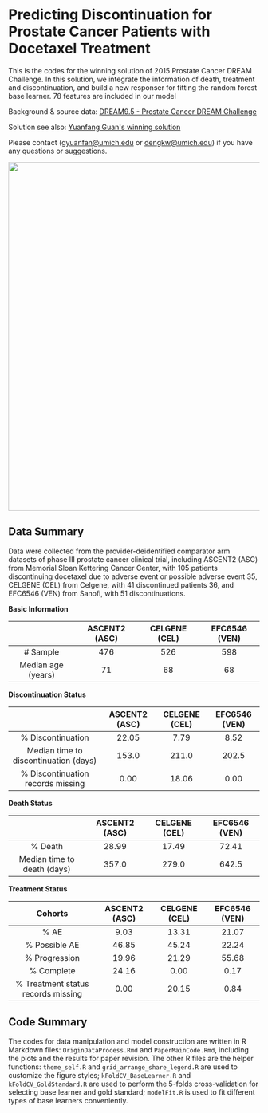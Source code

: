 # Predicting Discontinuation for Prostate Cancer Patients with Docetaxel Treatment
This is the codes for the winning solution of 2015 Prostate Cancer DREAM Challenge. In this solution, we integrate the information of death, treatment and discontinuation, and build a new responser for fitting the random forest base learner. 78 features are included in our model  

Background & source data: [DREAM9.5 - Prostate Cancer DREAM Challenge](https://www.synapse.org/#!Synapse:syn2813558/wiki/)

Solution see also: [Yuanfang Guan's winning solution](https://www.synapse.org/#!Synapse:syn7152438/wiki/403154)  

Please contact (gyuanfan@umich.edu or dengkw@umich.edu) if you have any questions or suggestions.
<p align="left">
  <img src="https://github.com/nonztalk/prostate_discontinuation/blob/master/img/Workflow.png" width="700">
</p>

## Data Summary
Data were collected from the provider-deidentified comparator arm datasets of phase III prostate cancer clinical trial, including ASCENT2 (ASC) from Memorial Sloan Kettering Cancer Center, with 105 patients discontinuing docetaxel due to adverse event or possible adverse event 35, CELGENE (CEL) from Celgene, with 41 discontinued patients 36, and EFC6546 (VEN) from Sanofi, with 51 discontinuations.  

**Basic Information**

|                    | ASCENT2 (ASC) | CELGENE (CEL) | EFC6546 (VEN) |  
|:--------------------:|:---------------:|:---------------:|:---------------:|  
| # Sample           | 476           | 526           | 598           |  
| Median age (years) | 71            | 68            | 68            |  

**Discontinuation Status**  

|                                | ASCENT2 (ASC) | CELGENE (CEL) | EFC6546 (VEN) |
|:-------------------------------------:|:-------------:|:-------------:|:-------------:|
|           % Discontinuation           |     22.05     |      7.79     |      8.52     |
| Median time to discontinuation (days) |     153.0     |     211.0     |     202.5     |
|   % Discontinuation records missing   |      0.00     |     18.06     |      0.00     |

**Death Status**

|                      | ASCENT2 (ASC) | CELGENE (CEL) | EFC6546 (VEN) |
|:---------------------------:|:-------------:|:-------------:|:-------------:|
|           % Death           |     28.99     |     17.49     |     72.41     |
| Median time to death (days) |     357.0     |     279.0     |     642.5     |

**Treatment Status**

|               Cohorts              | ASCENT2 (ASC) | CELGENE (CEL) | EFC6546 (VEN) |
|:----------------------------------:|:-------------:|:-------------:|:-------------:|
|                % AE                |      9.03     |     13.31     |     21.07     |
|            % Possible AE           |     46.85     |     45.24     |     22.24     |
|            % Progression           |     19.96     |     21.29     |     55.68     |
|             % Complete             |     24.16     |      0.00     |      0.17     |
| % Treatment status records missing |      0.00     |     20.15     |      0.84     |

## Code Summary
The codes for data manipulation and model construction are written in R Markdown files: `OriginDataProcess.Rmd` and `PaperMainCode.Rmd`, including the plots and the results for paper revision. The other R files are the helper functions: `theme_self.R` and `grid_arrange_share_legend.R` are used to customize the figure styles; `kFoldCV_BaseLearner.R` and `kFoldCV_GoldStandard.R` are used to perform the 5-folds cross-validation for selecting base learner and gold standard; `modelFit.R` is used to fit different types of base learners conveniently.
